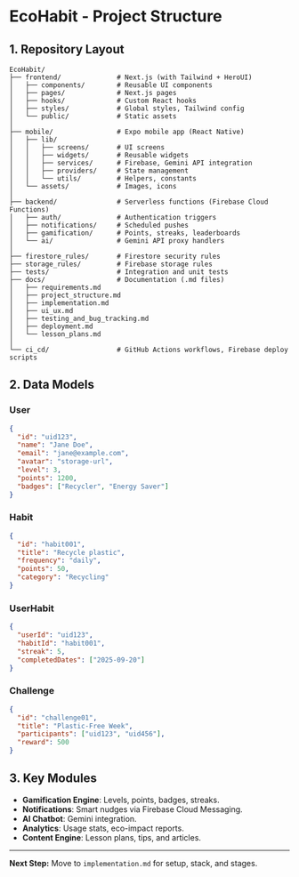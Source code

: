 # EcoHabit - Project Structure

## 1. Repository Layout
```
EcoHabit/
├── frontend/              # Next.js (with Tailwind + HeroUI)
│   ├── components/        # Reusable UI components
│   ├── pages/             # Next.js pages
│   ├── hooks/             # Custom React hooks
│   ├── styles/            # Global styles, Tailwind config
│   └── public/            # Static assets
│
├── mobile/                # Expo mobile app (React Native)
│   ├── lib/
│   │   ├── screens/       # UI screens
│   │   ├── widgets/       # Reusable widgets
│   │   ├── services/      # Firebase, Gemini API integration
│   │   ├── providers/     # State management
│   │   └── utils/         # Helpers, constants
│   └── assets/            # Images, icons
│
├── backend/               # Serverless functions (Firebase Cloud Functions)
│   ├── auth/              # Authentication triggers
│   ├── notifications/     # Scheduled pushes
│   ├── gamification/      # Points, streaks, leaderboards
│   └── ai/                # Gemini API proxy handlers
│
├── firestore_rules/       # Firestore security rules
├── storage_rules/         # Firebase storage rules
├── tests/                 # Integration and unit tests
├── docs/                  # Documentation (.md files)
│   ├── requirements.md
│   ├── project_structure.md
│   ├── implementation.md
│   ├── ui_ux.md
│   ├── testing_and_bug_tracking.md
│   ├── deployment.md
│   └── lesson_plans.md
│
└── ci_cd/                 # GitHub Actions workflows, Firebase deploy scripts
```

## 2. Data Models
### User
```json
{
  "id": "uid123",
  "name": "Jane Doe",
  "email": "jane@example.com",
  "avatar": "storage-url",
  "level": 3,
  "points": 1200,
  "badges": ["Recycler", "Energy Saver"]
}
```

### Habit
```json
{
  "id": "habit001",
  "title": "Recycle plastic",
  "frequency": "daily",
  "points": 50,
  "category": "Recycling"
}
```

### UserHabit
```json
{
  "userId": "uid123",
  "habitId": "habit001",
  "streak": 5,
  "completedDates": ["2025-09-20"]
}
```

### Challenge
```json
{
  "id": "challenge01",
  "title": "Plastic-Free Week",
  "participants": ["uid123", "uid456"],
  "reward": 500
}
```

## 3. Key Modules
- **Gamification Engine**: Levels, points, badges, streaks.
- **Notifications**: Smart nudges via Firebase Cloud Messaging.
- **AI Chatbot**: Gemini integration.
- **Analytics**: Usage stats, eco-impact reports.
- **Content Engine**: Lesson plans, tips, and articles.

---

**Next Step:** Move to `implementation.md` for setup, stack, and stages.

